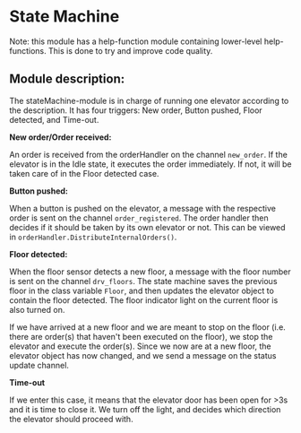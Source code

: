 # State Machine

Note: this module has a help-function module containing lower-level help-functions. This is done to try and improve code quality.

## Module description:
The stateMachine-module is in charge of running one elevator according to the description. It has four triggers: New order, Button pushed, Floor detected, and Time-out.

**New order/Order received:**

An order is received from the orderHandler on the channel `new_order`. If the elevator is in the Idle state, it executes the order immediately. If not, it will be taken care of in the Floor detected case.

**Button pushed:**

When a button is pushed on the elevator, a message with the respective order is sent on the channel `order_registered`. The order handler then decides if it should be taken by its own elevator or not. This can be viewed in `orderHandler.DistributeInternalOrders()`.

**Floor detected:**

When the floor sensor detects a new floor, a message with the floor number is sent on the channel `drv_floors`. The state machine saves the previous floor in the class variable `Floor`, and then updates the elevator object to contain the floor detected. The floor indicator light on the current floor is also turned on.

If we have arrived at a new floor and we are meant to stop on the floor (i.e. there are order(s) that haven't been executed on the floor), we stop the elevator and execute the order(s). Since we now are at a new floor, the elevator object has now changed, and we send a message on the status update channel.


**Time-out**

If we enter this case, it means that the elevator door has been open for >3s and it is time to close it. We turn off the light, and decides which direction the elevator should proceed with.




